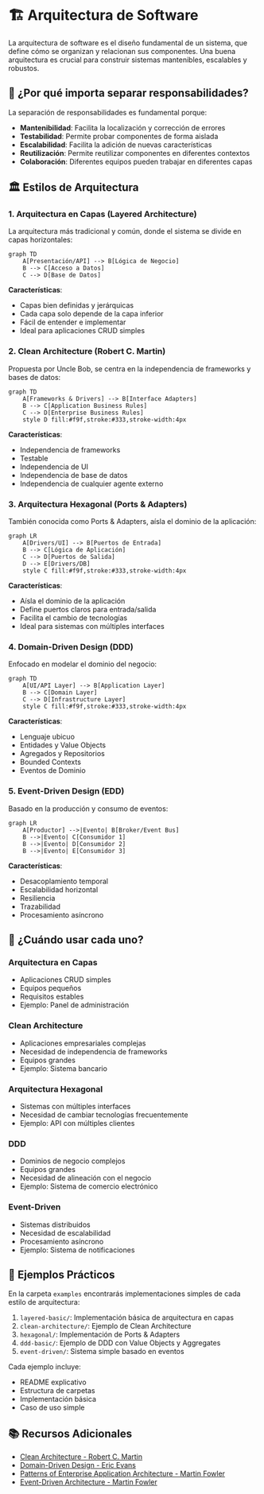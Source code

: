 # 🏗️ Arquitectura de Software

La arquitectura de software es el diseño fundamental de un sistema, que define cómo se organizan y relacionan sus componentes. Una buena arquitectura es crucial para construir sistemas mantenibles, escalables y robustos.

## 🎯 ¿Por qué importa separar responsabilidades?

La separación de responsabilidades es fundamental porque:
- **Mantenibilidad**: Facilita la localización y corrección de errores
- **Testabilidad**: Permite probar componentes de forma aislada
- **Escalabilidad**: Facilita la adición de nuevas características
- **Reutilización**: Permite reutilizar componentes en diferentes contextos
- **Colaboración**: Diferentes equipos pueden trabajar en diferentes capas

## 🏛️ Estilos de Arquitectura

### 1. Arquitectura en Capas (Layered Architecture)

La arquitectura más tradicional y común, donde el sistema se divide en capas horizontales:

```mermaid
graph TD
    A[Presentación/API] --> B[Lógica de Negocio]
    B --> C[Acceso a Datos]
    C --> D[Base de Datos]
```

**Características**:
- Capas bien definidas y jerárquicas
- Cada capa solo depende de la capa inferior
- Fácil de entender e implementar
- Ideal para aplicaciones CRUD simples

### 2. Clean Architecture (Robert C. Martin)

Propuesta por Uncle Bob, se centra en la independencia de frameworks y bases de datos:

```mermaid
graph TD
    A[Frameworks & Drivers] --> B[Interface Adapters]
    B --> C[Application Business Rules]
    C --> D[Enterprise Business Rules]
    style D fill:#f9f,stroke:#333,stroke-width:4px
```

**Características**:
- Independencia de frameworks
- Testable
- Independencia de UI
- Independencia de base de datos
- Independencia de cualquier agente externo

### 3. Arquitectura Hexagonal (Ports & Adapters)

También conocida como Ports & Adapters, aísla el dominio de la aplicación:

```mermaid
graph LR
    A[Drivers/UI] --> B[Puertos de Entrada]
    B --> C[Lógica de Aplicación]
    C --> D[Puertos de Salida]
    D --> E[Drivers/DB]
    style C fill:#f9f,stroke:#333,stroke-width:4px
```

**Características**:
- Aísla el dominio de la aplicación
- Define puertos claros para entrada/salida
- Facilita el cambio de tecnologías
- Ideal para sistemas con múltiples interfaces

### 4. Domain-Driven Design (DDD)

Enfocado en modelar el dominio del negocio:

```mermaid
graph TD
    A[UI/API Layer] --> B[Application Layer]
    B --> C[Domain Layer]
    C --> D[Infrastructure Layer]
    style C fill:#f9f,stroke:#333,stroke-width:4px
```

**Características**:
- Lenguaje ubicuo
- Entidades y Value Objects
- Agregados y Repositorios
- Bounded Contexts
- Eventos de Dominio

### 5. Event-Driven Design (EDD)

Basado en la producción y consumo de eventos:

```mermaid
graph LR
    A[Productor] -->|Evento| B[Broker/Event Bus]
    B -->|Evento| C[Consumidor 1]
    B -->|Evento| D[Consumidor 2]
    B -->|Evento| E[Consumidor 3]
```

**Características**:
- Desacoplamiento temporal
- Escalabilidad horizontal
- Resiliencia
- Trazabilidad
- Procesamiento asíncrono

## 🎯 ¿Cuándo usar cada uno?

### Arquitectura en Capas
- Aplicaciones CRUD simples
- Equipos pequeños
- Requisitos estables
- Ejemplo: Panel de administración

### Clean Architecture
- Aplicaciones empresariales complejas
- Necesidad de independencia de frameworks
- Equipos grandes
- Ejemplo: Sistema bancario

### Arquitectura Hexagonal
- Sistemas con múltiples interfaces
- Necesidad de cambiar tecnologías frecuentemente
- Ejemplo: API con múltiples clientes

### DDD
- Dominios de negocio complejos
- Equipos grandes
- Necesidad de alineación con el negocio
- Ejemplo: Sistema de comercio electrónico

### Event-Driven
- Sistemas distribuidos
- Necesidad de escalabilidad
- Procesamiento asíncrono
- Ejemplo: Sistema de notificaciones

## 📁 Ejemplos Prácticos

En la carpeta `examples` encontrarás implementaciones simples de cada estilo de arquitectura:

1. `layered-basic/`: Implementación básica de arquitectura en capas
2. `clean-architecture/`: Ejemplo de Clean Architecture
3. `hexagonal/`: Implementación de Ports & Adapters
4. `ddd-basic/`: Ejemplo de DDD con Value Objects y Aggregates
5. `event-driven/`: Sistema simple basado en eventos

Cada ejemplo incluye:
- README explicativo
- Estructura de carpetas
- Implementación básica
- Caso de uso simple

## 📚 Recursos Adicionales

- [Clean Architecture - Robert C. Martin](https://blog.cleancoder.com/uncle-bob/2012/08/13/the-clean-architecture.html)
- [Domain-Driven Design - Eric Evans](https://domainlanguage.com/ddd/)
- [Patterns of Enterprise Application Architecture - Martin Fowler](https://martinfowler.com/books/eaa.html)
- [Event-Driven Architecture - Martin Fowler](https://martinfowler.com/articles/201701-event-driven.html) 